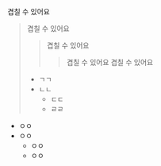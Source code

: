 겹칠 수 있어요
> 겹칠 수 있어요
> > 겹칠 수 있어요
> > > 겹칠 수 있어요
> > 겹칠 수 있어요
> - ㄱㄱ
> - ㄴㄴ
> 	- ㄷㄷ
> 	- ㄹㄹ

- ㅇㅇ
- ㅇㅇ
	- ㅇㅇ
	- ㅇㅇ

